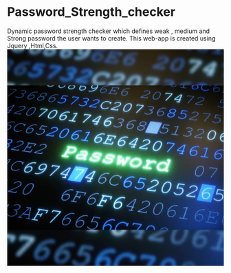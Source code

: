 # Password_Strength_checker
Dynamic password strength checker which defines weak , medium and Strong password the user wants to create. This web-app is created using Jquery ,Html,Css.
<img src="psw.jpg">

